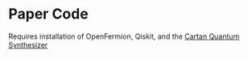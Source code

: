 # Paper Code

Requires installation of OpenFermion, Qiskit, and the [Cartan Quantum Synthesizer](https://github.com/kemperlab/cartan-quantum-synthesizer)
